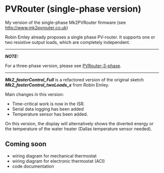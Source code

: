 # PVRouter (single-phase version)

My version of the single-phase Mk2PVRouter firmware (see <http://www.mk2pvrouter.co.uk>)

Robin Emley already proposes a single phase PV-router.
It supports one or two resistive output loads, which are completely independent.

---
**_NOTE:_**

For a three-phase version, please see [PVRouter-3-phase](https://github.com/FredM67/PVRouter-3-phase).

---

***Mk2_fasterControl_Full*** is a refactored version of the original sketch ***Mk2_fasterControl_twoLoads_x*** from Robin Emley.

Main changes in this version:

- Time-critical work is now in the ISR.
- Serial data logging has been added
- Temperature sensor has been added.

On this version, the display will alternatively shows the diverted energy or the temperature of the water heater (Dallas temperature sensor needed).

## Coming soon
- wiring diagram for mechanical thermostat
- wiring diagram for electronic thermostat (ACI)
- code documentation
